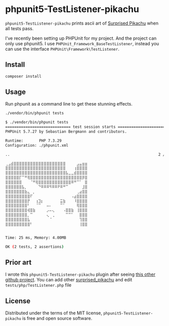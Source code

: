 # phpunit5-TestListener-pikachu

`phpunit5-TestListener-pikachu` prints ascii art of [Surprised Pikachu][0] when all tests pass.

I've recently been setting up PHPUnit for my project. And the project can only use phpunit5. I use `PHPUnit_Framework_BaseTestListener`, instead you can use the interface `PHPUnit\Framework\TestListener`.

## Install

```bash
composer install
```

## Usage

Run phpunit as a command line to get these stunning effects.

```bash
./vendor/bin/phpunit tests
```

```bash
$ ./vendor/bin/phpunit tests
============================= test session starts ==============================
PHPUnit 5.7.27 by Sebastian Bergmann and contributors.

Runtime:       PHP 7.3.29
Configuration: ./phpunit.xml

..                                                                  2 / 2 (100%)

⢀⣠⣾⣿⣿⣿⣿⣿⣿⣿⣿⣿⣿⣿⣿⣿⣿⣿⣿⣿⣿⣿⠀⠀⠀⠀⣠⣤⣶⣶
⣿⣿⣿⣿⣿⣿⣿⣿⣿⣿⣿⣿⣿⣿⣿⣿⣿⣿⣿⣿⣿⣿⠀⠀⠀⢰⣿⣿⣿⣿
⣿⣿⣿⣿⣿⣿⣿⣿⣿⣿⣿⣿⣿⣿⣿⣿⣿⣿⣿⣿⣿⣿⣧⣀⣀⣾⣿⣿⣿⣿
⣿⣿⣿⣿⣿⡏⠉⠛⢿⣿⣿⣿⣿⣿⣿⣿⣿⣿⣿⣿⣿⣿⣿⣿⣿⣿⣿⣿⡿⣿
⣿⣿⣿⣿⣿⣿⠀⠀⠀⠈⠛⢿⣿⣿⣿⣿⣿⣿⣿⣿⣿⣿⣿⣿⠿⠛⠉⠁⠀⣿
⣿⣿⣿⣿⣿⣿⣧⡀⠀⠀⠀⠀⠙⠿⠿⠿⠻⠿⠿⠟⠿⠛⠉⠀⠀⠀⠀⠀⣸⣿
⣿⣿⣿⣿⣿⣿⣿⣷⣄⠀⡀⠀⠀⠀⠀⠀⠀⠀⠀⠀⠀⠀⠀⠀⠀⠀⢀⣴⣿⣿
⣿⣿⣿⣿⣿⣿⣿⣿⣿⠏⠀⠀⠀⠀⠀⠀⠀⠀⠀⠀⠀⠀⠀⠀⠠⣴⣿⣿⣿⣿
⣿⣿⣿⣿⣿⣿⣿⣿⡟⠀⠀⢰⣹⡆⠀⠀⠀⠀⠀⠀⣭⣷⠀⠀⠀⠸⣿⣿⣿⣿
⣿⣿⣿⣿⣿⣿⣿⣿⠃⠀⠀⠈⠉⠀⠀⠤⠄⠀⠀⠀⠉⠁⠀⠀⠀⠀⢿⣿⣿⣿
⣿⣿⣿⣿⣿⣿⣿⣿⢾⣿⣷⠀⠀⠀⠀⡠⠤⢄⠀⠀⠀⠠⣿⣿⣷⠀⢸⣿⣿⣿
⣿⣿⣿⣿⣿⣿⣿⣿⡀⠉⠀⠀⠀⠀⠀⢄⠀⢀⠀⠀⠀⠀⠉⠉⠁⠀⠀⣿⣿⣿
⣿⣿⣿⣿⣿⣿⣿⣿⣧⠀⠀⠀⠀⠀⠀⠀⠈⠀⠀⠀⠀⠀⠀⠀⠀⠀⠀⢹⣿⣿
⣿⣿⣿⣿⣿⣿⣿⣿⣿⠃⠀⠀⠀⠀⠀⠀⠀⠀⠀⠀⠀⠀⠀⠀⠀⠀⠀⢸⣿⣿


Time: 25 ms, Memory: 4.00MB

OK (2 tests, 2 assertions)
```

## Prior art

I wrote this `phpunit5-TestListener-pikachu` plugin after seeing [this other github project][1].
You can add other [surprised_pikachu][2] and edit `tests/php/TestListener.php` file

## License

Distributed under the terms of the MIT license, `phpunit5-TestListener-pikachu` is free and
open source software.

[0]: https://en.meming.world/wiki/Surprised_Pikachu
[1]: https://github.com/chornsby/pytest-pikachu
[2]: https://gist.github.com/gastricsparrow/4ab08445f40d965bf228082beaa75fbe
